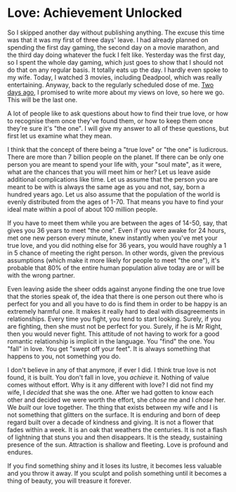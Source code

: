 # Love: Achievement Unlocked

So I skipped another day without publishing anything. The excuse this time was that it was my first of three days' leave. I had already planned on spending the first day gaming, the second day on a movie marathon, and the third day doing whatever the fuck I felt like. Yesterday was the first day, so I spent the whole day gaming, which just goes to show that I should not do that on any regular basis. It totally eats up the day. I hardly even spoke to my wife. Today, I watched 3 movies, including Deadpool, which was really entertaining. Anyway, back to the regularly scheduled dose of me. [Two days ago](http://attaboy.me/#posts/blag/6), I promised to write more about my views on love, so here we go. This will be the last one.

A lot of people like to ask questions about how to find their true love, or how to recognise them once they've found them, or how to keep them once they're sure it's "the one". I will give my answer to all of these questions, but first let us examine what they mean.

I think that the concept of there being a "true love" or "the one" is ludicrous. There are more than 7 billion people on the planet. If there can be only one person you are meant to spend your life with, your "soul mate", as it were, what are the chances that you will meet him or her? Let us leave aside additional complications like time. Let us assume that the person you are meant to be with is always the same age as you and not, say, born a hundred years ago. Let us also assume that the population of the world is evenly distributed from the ages of 1-70. That means you have to find your ideal mate within a pool of about 100 million people.

If you have to meet them while you are between the ages of 14-50, say, that gives you 36 years to meet "the one". Even if you were awake for 24 hours, met one new person every minute, knew instantly when you've met your true love, and you did nothing else for 36 years, you would have roughly a 1 in 5 chance of meeting the right person. In other words, given the previous assumptions (which make it more likely for people to meet "the one"), it's probable that 80% of the entire human population alive today are or will be with the wrong partner.

Even leaving aside the sheer odds against anyone finding the one true love that the stories speak of, the idea that there is one person out there who is perfect for you and all you have to do is find them in order to be happy is an extremely harmful one. It makes it really hard to deal with disagreements in relationships. Every time you fight, you tend to start looking. Surely, if you are fighting, then she must not be perfect for you. Surely, if he is Mr Right, then you would never fight. This attitude of not having to work for a good romantic relationship is implicit in the language. You "find" the one. You "fall" in love. You get "swept off your feet". It is always something that happens to you, not something you do.

I don't believe in any of that anymore, if ever I did. I think true love is not found, it is built. You don't fall in love, you _achieve_ it. Nothing of value comes without effort. Why is it any different with love? I did not find my wife, I _decided_ that she was the one. After we had gotten to know each other and decided we were worth the effort, she _chose_ me and I _chose_ her. We _built_ our love together. The thing that exists between my wife and I is not something that glitters on the surface. It is enduring and born of deep regard built over a decade of kindness and giving. It is not a flower that fades within a week. It is an oak that weathers the centuries. It is not a flash of lightning that stuns you and then disappears. It is the steady, sustaining presence of the sun. Attraction is shallow and fleeting. Love is profound and endures.

If you find something shiny and it loses its lustre, it becomes less valuable and you throw it away. If you sculpt and polish something until it becomes a thing of beauty, you will treasure it forever.
